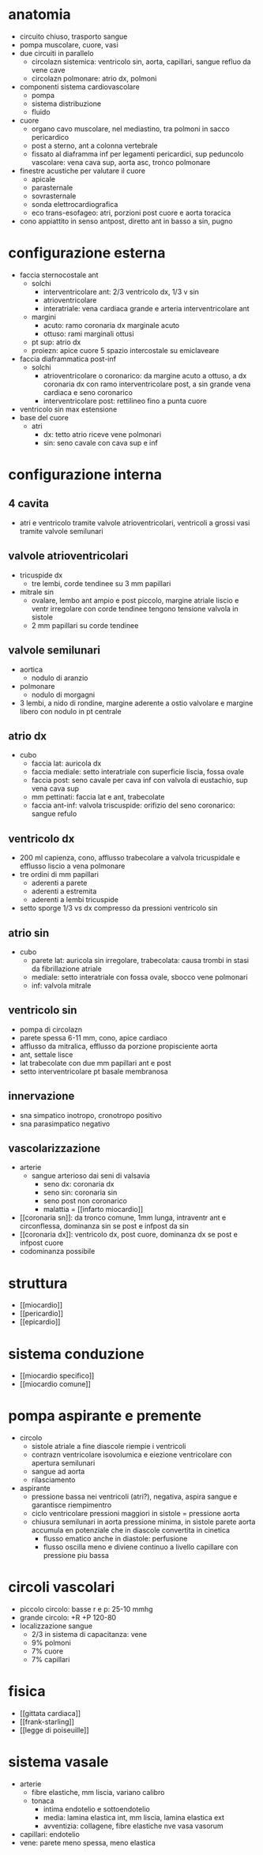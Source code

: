 # anatomia
- circuito chiuso, trasporto sangue
- pompa muscolare, cuore, vasi
- due circuiti in parallelo
	- circolazn sistemica: ventricolo sin, aorta, capillari, sangue refluo da vene cave
	- circolazn polmonare: atrio dx, polmoni
- componenti sistema cardiovascolare
	- pompa
	- sistema distribuzione
	- fluido
- cuore
	- organo cavo muscolare, nel mediastino, tra polmoni in sacco pericardico
	- post a sterno, ant a colonna vertebrale
	- fissato al diaframma inf per legamenti pericardici, sup peduncolo vascolare: vena cava sup, aorta asc, tronco polmonare
- finestre acustiche per valutare il cuore
	- apicale
	- parasternale
	- sovrasternale
	- sonda elettrocardiografica
	- eco trans-esofageo: atri, porzioni post cuore e aorta toracica
- cono appiattito in senso antpost, diretto ant in basso a sin, pugno

# configurazione esterna
- faccia sternocostale ant
	- solchi
		- interventricolare ant: 2/3 ventricolo dx, 1/3 v sin
		- atrioventricolare
		- interatriale: vena cardiaca grande e arteria interventricolare ant
	- margini
		- acuto: ramo coronaria dx marginale acuto
		- ottuso: rami marginali ottusi
	- pt sup: atrio dx
	- proiezn: apice cuore 5 spazio intercostale su emiclaveare
- faccia diaframmatica post-inf
	- solchi
		- atrioventricolare o coronarico: da margine acuto a ottuso, a dx coronaria dx con ramo interventricolare post, a sin grande vena cardiaca e seno coronarico
		- interventricolare post: rettilineo fino a punta cuore
- ventricolo sin max estensione
- base del cuore
	- atri
		 - dx: tetto atrio riceve vene polmonari
		- sin: seno cavale con cava sup e inf

# configurazione interna
## 4 cavita
- atri e ventricolo tramite valvole atrioventricolari, ventricoli a grossi vasi tramite valvole semilunari
## valvole atrioventricolari
- tricuspide dx
	- tre lembi, corde tendinee su 3 mm papillari
- mitrale sin
	- ovalare, lembo ant ampio e post piccolo, margine atriale liscio e ventr irregolare con corde tendinee tengono tensione valvola in sistole
	- 2 mm papillari su corde tendinee
## valvole semilunari
- aortica
	- nodulo di aranzio
- polmonare
	- nodulo di morgagni
- 3 lembi, a nido di rondine, margine aderente a ostio valvolare e margine libero con nodulo in pt centrale
## atrio dx
- cubo
	- faccia lat: auricola dx
	- faccia mediale: setto interatriale con superficie liscia, fossa ovale
	- faccia post: seno cavale per cava inf con valvola di eustachio, sup vena cava sup
	- mm pettinati: faccia lat e ant, trabecolate
	- faccia ant-inf: valvola triscuspide: orifizio del seno coronarico: sangue refulo
## ventricolo dx
- 200 ml capienza, cono, afflusso trabecolare a valvola tricuspidale e efflusso liscio a vena polmonare
- tre ordini di mm papillari
	- aderenti a parete
	- aderenti a estremita
	- aderenti a lembi tricuspide
- setto sporge 1/3 vs dx compresso da pressioni ventricolo sin
## atrio sin
- cubo
	- parete lat: auricola sin irregolare, trabecolata: causa trombi in stasi da fibrillazione atriale
	- mediale: setto interatriale con fossa ovale, sbocco vene polmonari
	- inf: valvola mitrale
## ventricolo sin
- pompa di circolazn
- parete spessa 6-11 mm, cono, apice cardiaco
- afflusso da mitralica, efflusso da porzione propisciente aorta
- ant, settale lisce
- lat trabecolate con due mm papillari ant e post
- setto interventricolare pt basale membranosa
## innervazione
- sna simpatico inotropo, cronotropo positivo
- sna parasimpatico negativo
## vascolarizzazione
- arterie
	- sangue arterioso dai seni di valsavia
		- seno dx: coronaria dx
		- seno sin: coronaria sin
		- seno post non coronarico
		- malattia = [[infarto miocardio]]
- [[coronaria sn]]: da tronco comune, 1mm lunga, intraventr ant e circonflessa, dominanza sin se post e infpost da sin
- [[coronaria dx]]: ventricolo dx, post cuore, dominanza dx se post e infpost cuore
- codominanza possibile

# struttura
- [[miocardio]]
- [[pericardio]]
- [[epicardio]]

# sistema conduzione
- [[miocardio specifico]]
- [[miocardio comune]]

# pompa aspirante e premente
- circolo
	- sistole atriale a fine diascole riempie i ventricoli
	- contrazn ventricolare isovolumica e eiezione ventricolare con apertura semilunari
	- sangue ad aorta
	- rilasciamento
- aspirante
	- pressione bassa nei ventricoli (atri?), negativa, aspira sangue e garantisce riempimentro
	- ciclo ventricolare pressioni maggiori in sistole = pressione aorta
	- chiusura semilunari in aorta pressione minima, in sistole parete aorta accumula en potenziale che in diascole convertita in cinetica
		- flusso ematico anche in diastole: perfusione
		- flusso oscilla meno e diviene continuo a livello capillare con pressione piu bassa

# circoli vascolari
- piccolo circolo: basse r e p: 25-10 mmhg
- grande circolo: +R +P 120-80
- localizzazione sangue
	- 2/3 in sistema di capacitanza: vene
	- 9% polmoni
	- 7% cuore
	- 7% capillari

# fisica
-  [[gittata cardiaca]]
- [[frank-starling]]
- [[legge di poiseuille]]

# sistema vasale
- arterie
	- fibre elastiche, mm liscia, variano calibro
	- tonaca 
		- intima endotelio e sottoendotelio
		- media: lamina elastica int, mm liscia, lamina elastica ext
		- avventizia: collagene, fibre elastiche nve vasa vasorum
- capillari: endotelio
- vene: parete meno spessa, meno elastica